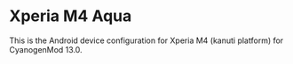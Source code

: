 Xperia M4 Aqua
=============================================

This is the Android device configuration for Xperia M4 (kanuti platform) for CyanogenMod 13.0.

